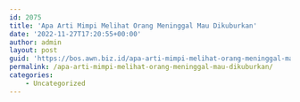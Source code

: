 ```yaml
---
id: 2075
title: 'Apa Arti Mimpi Melihat Orang Meninggal Mau Dikuburkan'
date: '2022-11-27T17:20:55+00:00'
author: admin
layout: post
guid: 'https://bos.awn.biz.id/apa-arti-mimpi-melihat-orang-meninggal-mau-dikuburkan/'
permalink: /apa-arti-mimpi-melihat-orang-meninggal-mau-dikuburkan/
categories:
    - Uncategorized
---
```


